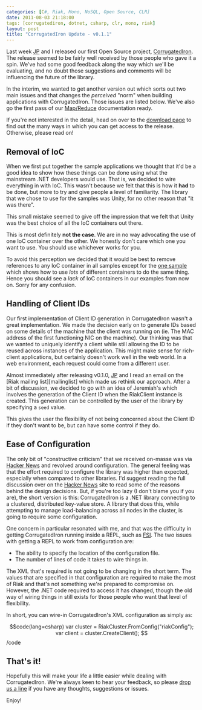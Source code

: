 ```yaml
---
categories: [C#, Riak, Mono, NoSQL, Open Source, CLR]
date: 2011-08-03 21:18:00
tags: [corrugatediron, dotnet, csharp, clr, mono, riak]
layout: post
title: "CorrugatedIron Update - v0.1.1"
---
```

Last week [JP][] and I released our first Open Source project, [CorrugatedIron][]. The release seemed to be fairly well received by those people who gave it a spin. We've had some good feedback along the way which we'll be evaluating, and no doubt those suggestions and comments will be influencing the future of the library.

In the interim, we wanted to get another version out which sorts out two main issues and that changes the _perceived_ "norm" when building applications with CorrugatedIron. Those issues are listed below. We've also go the first pass of our [Map/Reduce][] documentation ready.

If you're not interested in the detail, head on over to the [download page][downloads] to find out the many ways in which you can get access to the release. Otherwise, please read on!

<!--more-->

## Removal of IoC ##

When we first put together the sample applications we thought that it'd be a good idea to show how these things can be done using what the mainstream .NET developers would use. That is, we decided to wire everything in with IoC. This wasn't because we felt that this is how it **had** to be done, but more to try and give people a level of familiarity. The library that we chose to use for the samples was Unity, for no other reason that "it was there".

This small mistake seemed to give off the impression that we felt that Unity was the best choice of all the IoC containers out there.

This is most definitely **not the case**. We are in no way advocating the use of one IoC container over the other. We honestly don't care which one you want to use. You should use whichever works for you.

To avoid this perception we decided that it would be best to remove references to any IoC container in all samples except for the [one sample][IoCSample] which shows how to use _lots_ of different containers to do the same thing. Hence you should see a _lack_ of IoC containers in our examples from now on. Sorry for any confusion.

## Handling of Client IDs ##

Our first implementation of Client ID generation in CorrugatedIron wasn't a great implementation. We made the decision early on to generate IDs based on some details of the machine that the client was running on (ie. The MAC address of the first functioning NIC on the machine). Our thinking was that we wanted to uniquely identify a client while still allowing the ID to be reused across instances of the application. This might make sense for rich-client applications, but certainly doesn't work well in the web world. In a web environment, each request could come from a different user.

Almost immediately after releasing v0.1.0, [JP][] and I read an email on the [Riak mailing list][mailinglist] which made us rethink our approach. After a bit of discussion, we decided to go with an idea of Jeremiah's which involves the generation of the Client ID when the RiakClient instance is created. This generation can be controlled by the user of the library by specifying a `seed` value.

This gives the user the flexibility of not being concerned about the Client ID if they don't want to be, but can have some control if they do.

## Ease of Configuration ##

The only bit of "constructive criticism" that we received on-masse was via [Hacker News][] and revolved around configuration. The general feeling was that the effort required to configure the library was higher than expected, especially when compared to other libraries. I'd suggest reading the full discussion over on the [Hacker News][] site to read some of the reasons behind the design decisions. But, if you're too lazy (I don't blame you if you are), the short version is this: CorrugatedIron is a .NET library connecting to a clustered, distributed key-value store. A library that does this, while attempting to manage load-balancing across all nodes in the cluster, is going to require some configuration.

One concern in particular resonated with me, and that was the difficulty in getting CorrugatedIron running inside a REPL, such as [FSI][]. The two issues with getting a REPL to work from configuration are:

* The ability to specify the location of the configuration file.
* The number of lines of code it takes to wire things in.

The XML that's required is not going to be changing in the short term. The values that are specified in that configuration are required to make the most of Riak and that's not something we're prepared to compromise on. However, the .NET code required to access it has changed, though the old way of wiring things in still exists for those people who want that level of flexibility.

In short, you can wire-in CorrugatedIron's XML configuration as simply as:

$$code(lang=csharp)
var cluster = RiakCluster.FromConfig("riakConfig");
var client = cluster.CreateClient();
$$/code

## That's it! ##

Hopefully this will make your life a little easier while dealing with CorrugatedIron. We're always keen to hear your feedback, so please [drop us a line][contact] if you have any thoughts, suggestions or issues.

Enjoy!


[contact]: https://github.com/DistributedNonsense/CorrugatedIron "CorrugatedIron @ Github"
[FSI]: http://www.fsharphelp.com/Interactive.aspx "F# interactive"
[Hacker News]: http://news.ycombinator.com/item?id=2799823 "CI on Hacker News"
[Map/Reduce]: http://corrugatediron.org/documentation/MapReduce.html "Map/Reduce"
[Corrugatediron]: http://corrugatediron.org/ "CorrugatedIron"
[JP]: http://facility9.com/ "Jeremiah Peschka"
[v0.1.1]: https://github.com/DistributedNonsense/CorrugatedIron/tree/v0.1.1 "CorrugatedIron v0.1.1"
[downloads]: http://corrugatediron.org/downloads.html "Downloads page"
[IoCSample]: https://github.com/DistributedNonsense/CorrugatedIron.Samples/tree/master/VisualStudio2010/Sample "IoC Sample Project"
